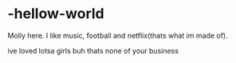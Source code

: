 # -hellow-world

Molly here. I like music, football and netflix(thats what im made of).

ive loved lotsa girls buh thats none of your business


